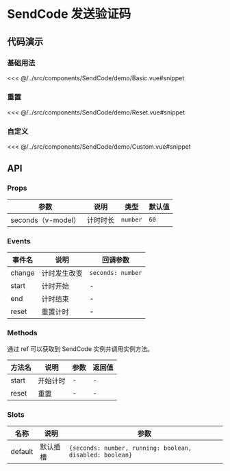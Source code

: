 # SendCode 发送验证码

## 代码演示

### 基础用法

<<< @/../src/components/SendCode/demo/Basic.vue#snippet

### 重置

<<< @/../src/components/SendCode/demo/Reset.vue#snippet

### 自定义

<<< @/../src/components/SendCode/demo/Custom.vue#snippet

## API

### Props

| 参数               | 说明   | 类型       | 默认值  |
|------------------|------|----------|------|
| seconds（v-model） | 计时时长 | `number` | `60` |

### Events

| 事件名    | 说明     | 回调参数              |
|--------|--------|-------------------|
| change | 计时发生改变 | `seconds: number` |
| start  | 计时开始   | -                 |
| end    | 计时结束   | -                 |
| reset  | 重置计时   | -                 |

### Methods

通过 ref 可以获取到 SendCode 实例并调用实例方法。

| 方法名   | 说明   | 参数 | 返回值 |
|-------|------|----|-----|
| start | 开始计时 | -  | -   |
| reset | 重置   | -  | -   |

### Slots

| 名称      | 说明   | 参数                                                       |
|---------|------|----------------------------------------------------------|
| default | 默认插槽 | `{seconds: number, running: boolean, disabled: boolean}` |
